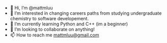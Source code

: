 - 👋 Hi, I’m @mattmluu
- 👀 I’m interested in changing careers paths from studying undergraduate chemistry to software developement.
- 🌱 I’m currently learning Python and C++ (im a beginner)
- 💞️ I’m looking to collaborate on anything!
- 📫 How to reach me mattmluu@gmail.com

<!---
mattmluu/mattmluu is a ✨ special ✨ repository because its `README.md` (this file) appears on your GitHub profile.
You can click the Preview link to take a look at your changes.
--->
